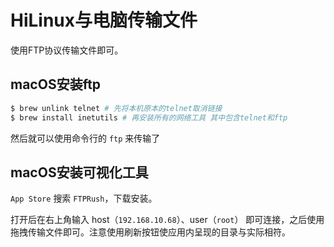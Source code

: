 # HiLinux与电脑传输文件

使用FTP协议传输文件即可。

## macOS安装ftp

```sh
$ brew unlink telnet # 先将本机原本的telnet取消链接
$ brew install inetutils # 再安装所有的网络工具 其中包含telnet和ftp
```

然后就可以使用命令行的 `ftp` 来传输了

## macOS安装可视化工具

`App Store` 搜索 `FTPRush`，下载安装。

打开后在右上角输入 host（`192.168.10.68`）、user（`root`） 即可连接，之后使用拖拽传输文件即可。注意使用刷新按钮使应用内呈现的目录与实际相符。
